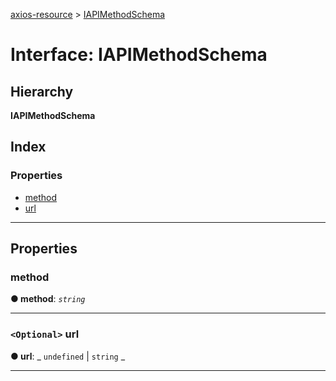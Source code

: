 [axios-resource](../README.md) > [IAPIMethodSchema](../interfaces/iapimethodschema.md)

# Interface: IAPIMethodSchema

## Hierarchy

**IAPIMethodSchema**

## Index

### Properties

- [method](iapimethodschema.md#method)
- [url](iapimethodschema.md#url)

---

## Properties

<a id="method"></a>

### method

**● method**: _`string`_

---

<a id="url"></a>

### `<Optional>` url

**● url**: _ `undefined` &#124; `string`
_

---
